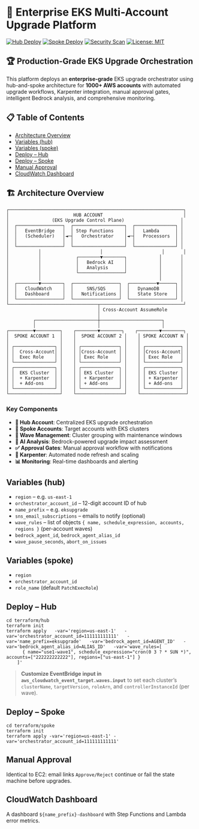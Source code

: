 # 🚀 Enterprise EKS Multi-Account Upgrade Platform

[![Hub Deploy](https://github.com/your-org/eks-patching-workflow/workflows/Hub%20Deploy/badge.svg)](https://github.com/your-org/eks-patching-workflow/actions)
[![Spoke Deploy](https://github.com/your-org/eks-patching-workflow/workflows/Spoke%20Deploy/badge.svg)](https://github.com/your-org/eks-patching-workflow/actions)
[![Security Scan](https://github.com/your-org/eks-patching-workflow/workflows/Security%20Scan/badge.svg)](https://github.com/your-org/eks-patching-workflow/actions)
[![License: MIT](https://img.shields.io/badge/License-MIT-yellow.svg)](https://opensource.org/licenses/MIT)

## 🏆 Production-Grade EKS Upgrade Orchestration

This platform deploys an **enterprise-grade** EKS upgrade orchestrator using hub-and-spoke architecture for **1000+ AWS accounts** with automated upgrade workflows, Karpenter integration, manual approval gates, intelligent Bedrock analysis, and comprehensive monitoring.

## 📋 Table of Contents

- [Architecture Overview](#architecture-overview)
- [Variables (hub)](#variables-hub)
- [Variables (spoke)](#variables-spoke)
- [Deploy – Hub](#deploy--hub)
- [Deploy – Spoke](#deploy--spoke)
- [Manual Approval](#manual-approval)
- [CloudWatch Dashboard](#cloudwatch-dashboard)

## 🏗️ Architecture Overview

```
┌─────────────────────────────────────────────────────────────────┐
│                        HUB ACCOUNT                              │
│                (EKS Upgrade Control Plane)                     │
│  ┌─────────────────┐  ┌───────────────────┐  ┌───────────────┐ │
│  │   EventBridge   │  │ Step Functions    │  │   Lambda      │ │
│  │   (Scheduler)   │◄─┤   Orchestrator    │◄─┤   Processors  │ │
│  │                 │  │                   │  │               │ │
│  └─────────────────┘  └───────────────────┘  └───────────────┘ │
│           │                      │                      │       │
│           │             ┌────────▼────────┐            │       │
│           │             │   Bedrock AI    │            │       │
│           │             │   Analysis      │            │       │
│           │             └─────────────────┘            │       │
│           │                                            │       │
│  ┌────────▼────────┐  ┌─────────────────┐  ┌──────────▼──────┐ │
│  │   CloudWatch    │  │     SNS/SQS     │  │   DynamoDB      │ │
│  │   Dashboard     │  │   Notifications │  │   State Store   │ │
│  └─────────────────┘  └─────────────────┘  └─────────────────┘ │
└─────────────────────────────────┬───────────────────────────────┘
                                  │ Cross-Account AssumeRole
                                  │
          ┌───────────────────────┼───────────────────────┐
          │                       │                       │
┌─────────▼─────────┐    ┌────────▼────────┐    ┌────────▼────────┐
│  SPOKE ACCOUNT 1  │    │  SPOKE ACCOUNT 2 │    │ SPOKE ACCOUNT N │
│                   │    │                  │    │                 │
│ ┌───────────────┐ │    │ ┌──────────────┐ │    │ ┌─────────────┐ │
│ │  Cross-Account│ │    │ │Cross-Account │ │    │ │Cross-Account│ │
│ │  Exec Role    │ │    │ │ Exec Role    │ │    │ │ Exec Role   │ │
│ └───────────────┘ │    │ └──────────────┘ │    │ └─────────────┘ │
│ ┌───────────────┐ │    │ ┌──────────────┐ │    │ ┌─────────────┐ │
│ │  EKS Cluster  │ │    │ │ EKS Cluster  │ │    │ │ EKS Cluster │ │
│ │  + Karpenter  │ │    │ │ + Karpenter  │ │    │ │ + Karpenter │ │
│ │  + Add-ons    │ │    │ │ + Add-ons    │ │    │ │ + Add-ons   │ │
│ └───────────────┘ │    │ └──────────────┘ │    │ └─────────────┘ │
└───────────────────┘    └──────────────────┘    └─────────────────┘
```

### Key Components

- **🎯 Hub Account**: Centralized EKS upgrade orchestration
- **🔄 Spoke Accounts**: Target accounts with EKS clusters
- **📅 Wave Management**: Cluster grouping with maintenance windows
- **🤖 AI Analysis**: Bedrock-powered upgrade impact assessment
- **✅ Approval Gates**: Manual approval workflow with notifications
- **🔄 Karpenter**: Automated node refresh and scaling
- **📊 Monitoring**: Real-time dashboards and alerting

## Variables (hub)
- `region` – e.g. `us-east-1`
- `orchestrator_account_id` – 12-digit account ID of hub
- `name_prefix` – e.g. `eksupgrade`
- `sns_email_subscriptions` – emails to notify (optional)
- `wave_rules` – list of objects `{ name, schedule_expression, accounts, regions }` (per-account waves)
- `bedrock_agent_id`, `bedrock_agent_alias_id`
- `wave_pause_seconds`, `abort_on_issues`

## Variables (spoke)
- `region`
- `orchestrator_account_id`
- `role_name` (default `PatchExecRole`)

## Deploy – Hub
```
cd terraform/hub
terraform init
terraform apply   -var='region=us-east-1'   -var='orchestrator_account_id=111111111111'   -var='name_prefix=eksupgrade'   -var='bedrock_agent_id=AGENT_ID'   -var='bedrock_agent_alias_id=ALIAS_ID'   -var='wave_rules=[
      { name="use1-wave1", schedule_expression="cron(0 3 ? * SUN *)", accounts=["222222222222"], regions=["us-east-1"] }
    ]'
```
> **Customize EventBridge input in `aws_cloudwatch_event_target.waves.input`** to set each cluster’s `clusterName`, `targetVersion`, `roleArn`, and `controllerInstanceId` (per wave).

## Deploy – Spoke
```
cd terraform/spoke
terraform init
terraform apply -var='region=us-east-1' -var='orchestrator_account_id=111111111111'
```

## Manual Approval
Identical to EC2: email links `Approve/Reject` continue or fail the state machine before upgrades.

## CloudWatch Dashboard
A dashboard `${name_prefix}-dashboard` with Step Functions and Lambda error metrics.
